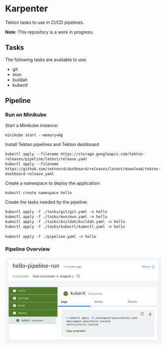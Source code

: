 # Karpenter

Tekton tasks to use in CI/CD pipelines.

**Note**: This repository is a work in progress.

## Tasks

The following tasks are available to use:

* git
* mvn
* buildah
* kubectl

## Pipeline

### Run on Minikube

Start a Minikube instance:

    minikube start --memory=8g

Install Tekton pipelines and Tekton dashboard

    kubectl apply --filename https://storage.googleapis.com/tekton-releases/pipeline/latest/release.yaml
    kubectl apply --filename https://github.com/tektoncd/dashboard/releases/latest/download/tekton-dashboard-release.yaml

Create a namespace to deploy the application:

    kubectl create namespace hello

Create the tasks needed by the pipeline:

    kubectl apply -f ./tasks/git/git.yaml -n hello
    kubectl apply -f ./tasks/mvn/mvn.yaml -n hello
    kubectl apply -f ./tasks/buildah/buildah.yaml -n hello
    kubectl apply -f ./tasks/kubectl/kubectl.yaml -n hello

    kubectl apply -f ./pipeline.yaml -n hello

### Pipeline Overview

![pipelines](./pipeline.png)

